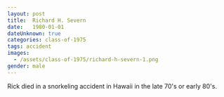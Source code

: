 ```yaml
---
layout: post
title:  Richard H. Severn
date:   1980-01-01
dateUnknown: true
categories: class-of-1975
tags: accident
images:
  - /assets/class-of-1975/richard-h-severn-1.png
gender: male
---
```

Rick died in a snorkeling accident in Hawaii in the late 70's or early 80's.
